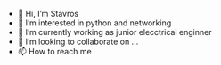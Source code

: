 - 👋 Hi, I’m Stavros
- 👀 I’m interested in python and networking
- 🌱 I’m currently working as junior elecctrical enginner
- 💞️ I’m looking to collaborate on ...
- 📫 How to reach me 

<!---
StavrosPoun/StavrosPoun is a ✨ special ✨ repository because its `README.md` (this file) appears on your GitHub profile.
You can click the Preview link to take a look at your changes.
--->
